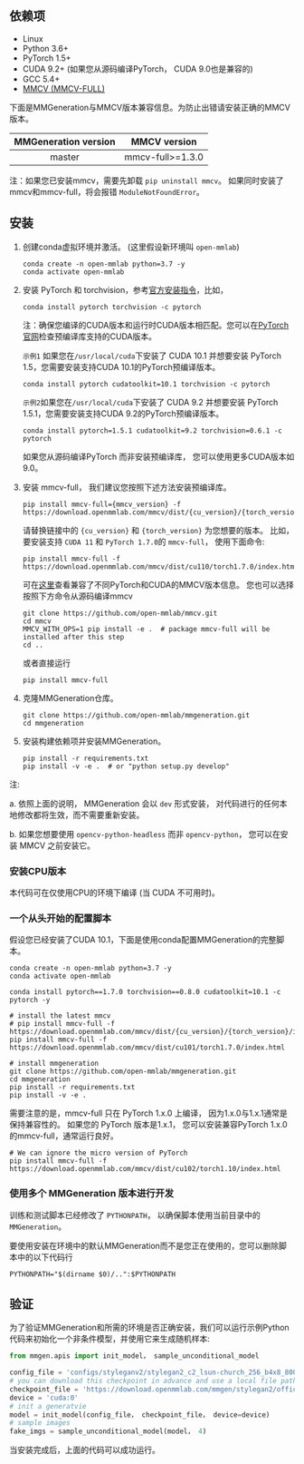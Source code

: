 ## 依赖项

- Linux
- Python 3.6+
- PyTorch 1.5+
- CUDA 9.2+ (如果您从源码编译PyTorch， CUDA 9.0也是兼容的)
- GCC 5.4+
- [MMCV (MMCV-FULL)](https://mmcv.readthedocs.io/en/latest/#installation)

下面是MMGeneration与MMCV版本兼容信息。为防止出错请安装正确的MMCV版本。

| MMGeneration version |   MMCV version   |
| :------------------: | :--------------: |
|        master        | mmcv-full>=1.3.0 |

注：如果您已安装mmcv，需要先卸载 `pip uninstall mmcv`。 如果同时安装了mmcv和mmcv-full，将会报错 `ModuleNotFoundError`。

## 安装

1. 创建conda虚拟环境并激活。 (这里假设新环境叫 `open-mmlab`)

   ```shell
   conda create -n open-mmlab python=3.7 -y
   conda activate open-mmlab
   ```

2. 安装 PyTorch 和 torchvision，参考[官方安装指令](https://pytorch.org/)，比如，

   ```shell
   conda install pytorch torchvision -c pytorch
   ```

   注：确保您编译的CUDA版本和运行时CUDA版本相匹配。您可以在[PyTorch官网](https://pytorch.org/)检查预编译库支持的CUDA版本。

   `示例1` 如果您在`/usr/local/cuda`下安装了 CUDA 10.1 并想要安装
   PyTorch 1.5，您需要安装支持CUDA 10.1的PyTorch预编译版本。

   ```shell
   conda install pytorch cudatoolkit=10.1 torchvision -c pytorch
   ```

   `示例2`如果您在`/usr/local/cuda`下安装了 CUDA 9.2 并想要安装
   PyTorch 1.5.1，您需要安装支持CUDA 9.2的PyTorch预编译版本。

   ```shell
   conda install pytorch=1.5.1 cudatoolkit=9.2 torchvision=0.6.1 -c pytorch
   ```

   如果您从源码编译PyTorch 而非安装预编译库， 您可以使用更多CUDA版本如9.0。

3. 安装 mmcv-full， 我们建议您按照下述方法安装预编译库。

   ```shell
   pip install mmcv-full={mmcv_version} -f https://download.openmmlab.com/mmcv/dist/{cu_version}/{torch_version}/index.html
   ```

   请替换链接中的 `{cu_version}` 和 `{torch_version}` 为您想要的版本。 比如， 要安装支持 `CUDA 11` 和 `PyTorch 1.7.0`的 `mmcv-full`， 使用下面命令:

   ```shell
   pip install mmcv-full -f https://download.openmmlab.com/mmcv/dist/cu110/torch1.7.0/index.html
   ```

   可在[这里](https://github.com/open-mmlab/mmcv#install-with-pip)查看兼容了不同PyTorch和CUDA的MMCV版本信息。
   您也可以选择按照下方命令从源码编译mmcv

   ```shell
   git clone https://github.com/open-mmlab/mmcv.git
   cd mmcv
   MMCV_WITH_OPS=1 pip install -e .  # package mmcv-full will be installed after this step
   cd ..
   ```

   或者直接运行

   ```shell
   pip install mmcv-full
   ```

4. 克隆MMGeneration仓库。

   ```shell
   git clone https://github.com/open-mmlab/mmgeneration.git
   cd mmgeneration
   ```

5. 安装构建依赖项并安装MMGeneration。

   ```shell
   pip install -r requirements.txt
   pip install -v -e .  # or "python setup.py develop"
   ```

注:

a. 依照上面的说明， MMGeneration 会以 `dev` 形式安装，
对代码进行的任何本地修改都将生效，而不需要重新安装。

b. 如果您想要使用 `opencv-python-headless` 而非 `opencv-python`，
您可以在安装 MMCV 之前安装它。

### 安装CPU版本

本代码可在仅使用CPU的环境下编译 (当 CUDA 不可用时)。

### 一个从头开始的配置脚本

假设您已经安装了CUDA 10.1，下面是使用conda配置MMGeneration的完整脚本。

```shell
conda create -n open-mmlab python=3.7 -y
conda activate open-mmlab

conda install pytorch==1.7.0 torchvision==0.8.0 cudatoolkit=10.1 -c pytorch -y

# install the latest mmcv
# pip install mmcv-full -f https://download.openmmlab.com/mmcv/dist/{cu_version}/{torch_version}/index.html
pip install mmcv-full -f https://download.openmmlab.com/mmcv/dist/cu101/torch1.7.0/index.html

# install mmgeneration
git clone https://github.com/open-mmlab/mmgeneration.git
cd mmgeneration
pip install -r requirements.txt
pip install -v -e .
```

需要注意的是，mmcv-full 只在 PyTorch 1.x.0 上编译， 因为1.x.0与1.x.1通常是保持兼容性的。 如果您的 PyTorch 版本是1.x.1， 您可以安装兼容PyTorch 1.x.0的mmcv-full，通常运行良好。

```shell
# We can ignore the micro version of PyTorch
pip install mmcv-full -f https://download.openmmlab.com/mmcv/dist/cu102/torch1.10/index.html
```

### 使用多个 MMGeneration 版本进行开发

训练和测试脚本已经修改了 `PYTHONPATH`， 以确保脚本使用当前目录中的`MMGeneration`。

要使用安装在环境中的默认MMGeneration而不是您正在使用的，您可以删除脚本中的以下代码行

```shell
PYTHONPATH="$(dirname $0)/..":$PYTHONPATH
```

## 验证

为了验证MMGeneration和所需的环境是否正确安装，我们可以运行示例Python代码来初始化一个非条件模型，并使用它来生成随机样本:

```python
from mmgen.apis import init_model， sample_unconditional_model

config_file = 'configs/styleganv2/stylegan2_c2_lsun-church_256_b4x8_800k.py'
# you can download this checkpoint in advance and use a local file path.
checkpoint_file = 'https://download.openmmlab.com/mmgen/stylegan2/official_weights/stylegan2-church-config-f-official_20210327_172657-1d42b7d1.pth'
device = 'cuda:0'
# init a generatvie
model = init_model(config_file， checkpoint_file， device=device)
# sample images
fake_imgs = sample_unconditional_model(model， 4)
```

当安装完成后，上面的代码可以成功运行。
